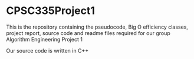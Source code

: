 # CPSC335Project1
This is the repository containing the pseudocode, Big O efficiency classes, project report, source code and readme files required for our group Algorithm Engineering Project 1

Our source code is written in C++
